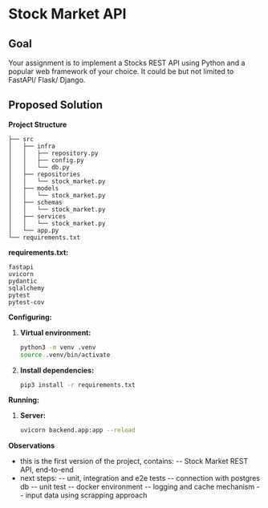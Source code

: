 # Stock Market API
## Goal
Your assignment is to implement a Stocks REST API using Python and a popular web framework of your choice. It could be but not limited to FastAPI/ Flask/ Django.
## Proposed Solution
**Project Structure**
```
├── src
│   ├── infra
│   │   ├── repository.py
│   │   ├── config.py
│   │   └── db.py
│   ├── repositories
│   │   └── stock_market.py
│   ├── models
│   │   └── stock_market.py
│   ├── schemas
│   │   └── stock_market.py
│   ├── services
│   │   └── stock_market.py
│   └── app.py
└── requirements.txt
```

**requirements.txt:**

```
fastapi
uvicorn
pydantic
sqlalchemy
pytest
pytest-cov
```

**Configuring:**

1. **Virtual environment:**
   ```bash
   python3 -m venv .venv
   source .venv/bin/activate
   ```

2. **Install dependencies:**
   ```bash
   pip3 install -r requirements.txt
   ```

**Running:**
1. **Server:**
   ```bash
   uvicorn backend.app:app --reload
   ```

**Observations**
- this is the first version of the project, contains:
-- Stock Market REST API, end-to-end
- next steps:
-- unit, integration and e2e tests
-- connection with postgres db
-- unit test
-- docker environment
-- logging and cache mechanism
-- input data using scrapping approach